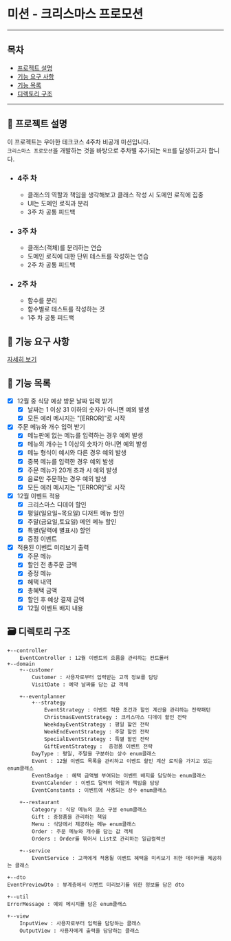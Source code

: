 # 미션 - 크리스마스 프로모션

--- 

## 목차

- [프로젝트 설명](#-프로젝트-설명)
- [기능 요구 사항](#-기능-요구-사항)
- [기능 목록](#-기능-목록)
- [디렉토리 구조](#-디렉토리-구조)

---

## 📝 프로젝트 설명

이 프로젝트는 우아한 테크코스 4주차 비공개 미션입니다.  
`크리스마스 프로모션`을 개발하는 것을 바탕으로 주차별 추가되는 `목표`를 달성하고자 합니다.

- ### 4주 차
    - 클래스의 역할과 책임을 생각해보고 클래스 작성 시 도메인 로직에 집중
    - UI는 도메인 로직과 분리
    - 3주 차 공통 피드백

- ### 3주 차
    - 클래스(객체)를 분리하는 연습
    - 도메인 로직에 대한 단위 테스트를 작성하는 연습
    - 2주 차 공통 피드백

- ### 2주 차
    - 함수를 분리
    - 함수별로 테스트를 작성하는 것
    - 1주 차 공통 피드백

## 🚀 기능 요구 사항

[자세히 보기](../README.md)

## 🔧 기능 목록

- [x] 12월 중 식당 예상 방문 날짜 입력 받기
    - [x] 날짜는 1 이상 31 이하의 숫자가 아니면 예외 발생
    - [x] 모든 에러 메시지는 "[ERROR]"로 시작
- [x] 주문 메뉴와 개수 입력 받기
    - [x] 메뉴판에 없는 메뉴를 입력하는 경우 예외 발생
    - [x] 메뉴의 개수는 1 이상의 숫자가 아니면 예외 발생
    - [x] 메뉴 형식이 예시와 다른 경우 예외 발생
    - [x] 중복 메뉴를 입력한 경우 예외 발생
    - [x] 주문 메뉴가 20개 초과 시 예외 발생
    - [x] 음료만 주문하는 경우 예외 발생
    - [x] 모든 에러 메시지는 "[ERROR]"로 시작
- [x] 12월 이벤트 적용
    - [x] 크리스마스 디데이 할인
    - [x] 평일(일요일~목요일) 디저트 메뉴 할인
    - [x] 주말(금요일,토요일) 메인 메뉴 할인
    - [x] 특별(달력에 별표시) 할인
    - [x] 증정 이벤트
- [x] 적용된 이벤트 미리보기 출력
    - [x] 주문 메뉴
    - [x] 할인 전 총주문 금액
    - [x] 증정 메뉴
    - [x] 혜택 내역
    - [x] 총혜택 금액
    - [x] 할인 후 예상 결제 금액
    - [x] 12월 이벤트 배지 내용

## 🗃️ 디렉토리 구조
```
+--controller
    EventController : 12월 이벤트의 흐름을 관리하는 컨트롤러
+--domain
    +--customer
        Customer : 사용자로부터 입력받는 고객 정보를 담당
        VisitDate : 예약 날짜를 담는 값 객체

    +--eventplanner
        +--strategy
            EventStrategy : 이벤트 적용 조건과 할인 계산을 관리하는 전략패턴
            ChristmasEventStrategy : 크리스마스 디데이 할인 전략
            WeekdayEventStrategy : 평일 할인 전략
            WeekEndEventStrategy : 주말 할인 전략
            SpecialEventStrategy : 특별 할인 전략
            GiftEventStrategy :  증정품 이벤트 전략
        DayType : 평일, 주말을 구분하는 상수 enum클래스
        Event : 12월 이벤트 목록을 관리하고 이벤트 할인 계산 로직을 가지고 있는 enum클래스
        EventBadge : 혜택 금액별 부여되는 이벤트 배지를 담당하는 enum클래스
        EventCalender : 이벤트 달력의 역할과 책임을 담당
        EventConstants : 이벤트에 사용되는 상수 enum클래스
    
    +--restaurant
        Category : 식당 메뉴의 코스 구분 enum클래스
        Gift : 증정품을 관리하는 책임
        Menu : 식당에서 제공하는 메뉴 enum클래스
        Order : 주문 메뉴와 개수를 담는 값 객체
        Orders : Order를 묶어서 List로 관리하는 일급컬렉션
        
    +--service
        EventService : 고객에게 적용될 이벤트 혜택을 미리보기 위한 데이터를 제공하는 클래스

+--dto
EventPreviewDto : 뷰계층에서 이벤트 미리보기를 위한 정보를 담은 dto

+--util
ErrorMessage : 예외 메시지를 담은 enum클래스

+--view
    InputView : 사용자로부터 입력을 담당하는 클래스
    OutputView : 사용자에게 출력을 담당하는 클래스
```
